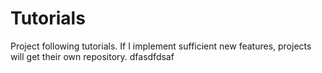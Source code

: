 # Tutorials
Project following tutorials. If I implement sufficient new features, projects will get their own repository.
dfasdfdsaf